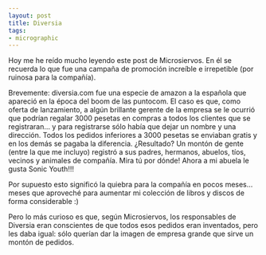 ```yaml
---
layout: post
title: Diversia
tags:
- micrographic
---
```

Hoy me he reído mucho leyendo este post de Microsiervos. En él se recuerda lo que fue una campaña de promoción increíble e irrepetible (por ruinosa para la compañía).

Brevemente: diversia.com fue una especie de amazon a la española que apareció en la época del boom de las puntocom. El caso es que, como oferta de lanzamiento, a algún brillante gerente de la empresa se le ocurrió que podrían regalar 3000 pesetas en compras a todos los clientes que se registraran… y para registrarse sólo había que dejar un nombre y una dirección. Todos los pedidos inferiores a 3000 pesetas se enviaban gratis y en los demás se pagaba la diferencia. ¿Resultado? Un montón de gente (entre la que me incluyo) registró a sus padres, hermanos, abuelos, tíos, vecinos y animales de compañía. Mira tú por dónde! Ahora a mi abuela le gusta Sonic Youth!!!

Por supuesto esto significó la quiebra para la compañía en pocos meses… meses que aproveché para aumentar mi colección de libros y discos de forma considerable :)

Pero lo más curioso es que, según Microsiervos, los responsables de Diversia eran conscientes de que todos esos pedidos eran inventados, pero les daba igual: sólo querían dar la imagen de empresa grande que sirve un montón de pedidos.
